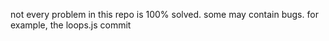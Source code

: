 not every problem in this repo is 100% solved. some may contain bugs. for example, the loops.js commit
